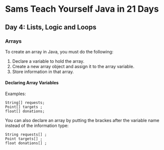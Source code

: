 # Sams Teach Yourself Java in 21 Days

## Day 4: Lists, Logic and Loops

### Arrays

To create an array in Java, you must do the following:

1. Declare a variable to hold the array.
1. Create a new array object and assign it to the array variable.
1. Store information in that array.

#### Declaring Array Variables

Examples:

```
String[] requests;
Point[] targets ;
float[] donations;
```

You can also declare an array by putting the brackes after the variable name instead of the information type:

```
String requests[] ;
Point targets[] ;
float donations[] ;
```